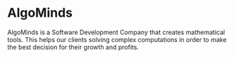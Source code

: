 # AlgoMinds

AlgoMinds is a Software Development Company that creates mathematical tools. This helps our clients solving complex computations in order to make the best decision for their growth and profits.
